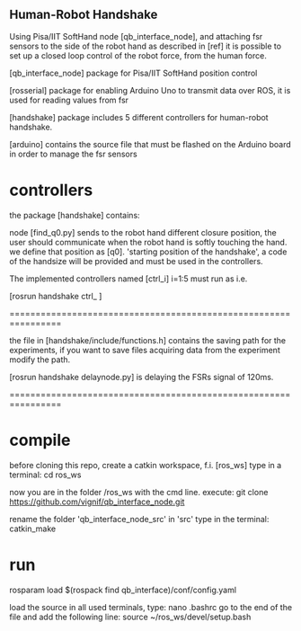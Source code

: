 ## Human-Robot Handshake 
Using Pisa/IIT SoftHand node [qb_interface_node], and attaching  fsr sensors to the side of the robot hand as described in [ref] it is possible to set up a closed loop control of the robot force, from the human force.

[qb_interface_node] package for Pisa/IIT SoftHand position control

[rosserial] package for enabling Arduino Uno to transmit data over ROS, it is used for reading values from fsr

[handshake] package includes 5 different controllers for human-robot handshake. 

[arduino] contains the source file that must be flashed on the Arduino board in order to manage the fsr sensors


# controllers

the package [handshake] contains:

node [find_q0.py] sends to the robot hand different closure position, the user should communicate when the robot hand is softly touching the hand. we define that position as [q0]. 'starting position of the handshake', a code of the handsize will be provided and must be used in the controllers.

The implemented controllers named [ctrl_i] i=1:5 must run as i.e.

[rosrun handshake ctrl_<idcontroller> <handsizecode> <userid>]

================================================================

the file in [handshake/include/functions.h] contains the saving path for the experiments,
if you want to save files acquiring data from the experiment modify the path.

[rosrun handshake delaynode.py] is delaying the FSRs signal of 120ms. 

================================================================

# compile
before cloning this repo, create a catkin workspace, f.i. [ros_ws]
type in a terminal:
cd ros_ws

now you are in the folder /ros_ws with the cmd line. execute:
git clone https://github.com/vignif/qb_interface_node.git

rename the folder 'qb_interface_node_src' in 'src'
type in the terminal:
catkin_make



# run

rosparam load $(rospack find qb_interface)/conf/config.yaml


load the source in all used terminals, type:
nano .bashrc
go to the end of the file and add the following line:
source ~/ros_ws/devel/setup.bash



